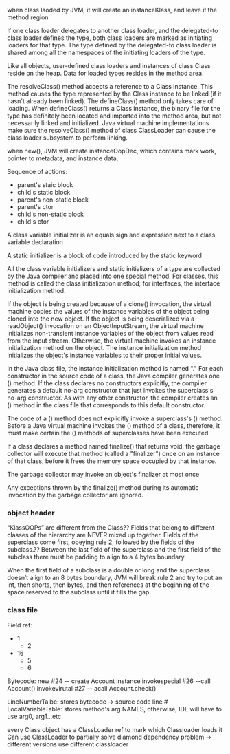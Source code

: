 when class laoded by JVM, it will create an instanceKlass, and leave it the method region

If one class loader delegates to another class loader, and the delegated-to class loader defines the type, both class loaders are marked as initiating loaders for that type. The type defined by the delegated-to class loader is shared among all the namespaces of the initiating loaders of the type. 

Like all objects, user-defined class loaders and instances of class Class reside on the heap. Data for loaded types resides in the method area.

The resolveClass() method accepts a reference to a Class instance. This method causes the type represented by the Class instance to be linked (if it hasn't already been linked). The defineClass() method only takes care of loading. When defineClass() returns a Class instance, the binary file for the type has definitely been located and imported into the method area, but not necessarily linked and initialized. Java virtual machine implementations make sure the resolveClass() method of class ClassLoader can cause the class loader subsystem to perform linking.

when new(), JVM will create instanceOopDec, which contains mark work, pointer to metadata, and instance data,


Sequence of actions:
* parent's staic block
* child's static block
* parent's non-static block
* parent's ctor
* child's non-static block
* child's ctor
  
A class variable initializer is an equals sign and expression next to a class variable declaration

A static initializer is a block of code introduced by the static keyword

All the class variable initializers and static initializers of a type are collected by the Java compiler and placed into one special method. For classes, this method is called the class initialization method; for interfaces, the interface initialization method.

If the object is being created because of a clone() invocation, the virtual machine copies the values of the instance variables of the object being cloned into the new object. If the object is being deserialized via a readObject() invocation on an ObjectInputStream, the virtual machine initializes non-transient instance variables of the object from values read from the input stream. Otherwise, the virtual machine invokes an instance initialization method on the object. The instance initialization method initializes the object's instance variables to their proper initial values.

In the Java class file, the instance initialization method is named "<init>." For each constructor in the source code of a class, the Java compiler generates one <init>() method. If the class declares no constructors explicitly, the compiler generates a default no-arg constructor that just invokes the superclass's no-arg constructor. As with any other constructor, the compiler creates an <init>() method in the class file that corresponds to this default constructor.

The code of a () method does not explicitly invoke a superclass's () method. Before a Java virtual machine invokes the () method of a class, therefore, it must make certain the () methods of superclasses have been executed.

If a class declares a method named finalize() that returns void, the garbage collector will execute that method (called a "finalizer") once on an instance of that class, before it frees the memory space occupied by that instance.

The garbage collector may invoke an object's finalizer at most once

Any exceptions thrown by the finalize() method during its automatic invocation by the garbage collector are ignored.


### object header
“KlassOOPs” are different from the Class?? 
Fields that belong to different classes of the hierarchy are NEVER mixed up together. Fields of the superclass come first, obeying rule 2, followed by the fields of the subclass.??
Between the last field of the superclass and the first field of the subclass there must be padding to align to a 4 bytes boundary.

When the first field of a subclass is a double or long and the superclass doesn’t align to an 8 bytes boundary, JVM will break rule 2 and try to put an int, then shorts, then bytes, and then references at the beginning of the space reserved to the subclass until it fills the gap.

### class file

Field ref:
* 1
  * 2
* 16
  * 5
  * 6


Bytecode:
new #24 -- create Account instance
invokespecial #26  --call Account()
invokevirutal #27 -- acall Account.check()

LineNumberTalbe: stores bytecode -> source code line #
LocalVariableTable: stores method's arg NAMES, otherwise, IDE will have to use arg0, arg1...etc

every Class object has a ClassLoader ref to mark which Classloader loads it
Can use ClassLoader to partially solve diamond dependency problem -> different versions use different classloader 
